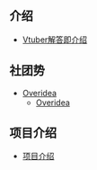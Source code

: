 
## 介绍

- [Vtuber解答即介绍](介绍/Vtuber解答即介绍.md)

## 社团势

- [Overidea]()
    - [Overidea](社团势/Overidea/Overidea.md)



## 项目介绍
 - [项目介绍](README.md)